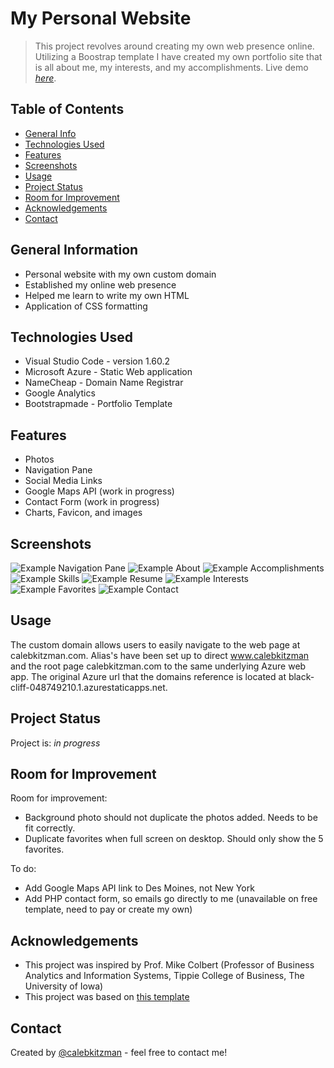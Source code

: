 # My Personal Website
> This project revolves around creating my own web presence online. Utilizing a Boostrap template I have created my  own portfolio site that is all about me, my interests, and my accomplishments.
> Live demo [_here_](https://www.calebkitzman.com/).

## Table of Contents
* [General Info](#general-information)
* [Technologies Used](#technologies-used)
* [Features](#features)
* [Screenshots](#screenshots)
* [Usage](#usage)
* [Project Status](#project-status)
* [Room for Improvement](#room-for-improvement)
* [Acknowledgements](#acknowledgements)
* [Contact](#contact)

## General Information
- Personal website with my own custom domain
- Established my online web presence
- Helped me learn to write my own HTML
- Application of CSS formatting

## Technologies Used
- Visual Studio Code - version 1.60.2
- Microsoft Azure - Static Web application
- NameCheap - Domain Name Registrar
- Google Analytics
- Bootstrapmade - Portfolio Template

## Features
- Photos
- Navigation Pane
- Social Media Links
- Google Maps API (work in progress)
- Contact Form (work in progress)
- Charts, Favicon, and images

## Screenshots
![Example Navigation Pane](./assets/img/screenshot2.png)
![Example About](./assets/img/screenshot1.png)
![Example Accomplishments](./assets/img/screenshot3.png)
![Example Skills](./assets/img/screenshot4.png)
![Example Resume](./assets/img/screenshot5.png)
![Example Interests](./assets/img/screenshot6.png)
![Example Favorites](./assets/img/screenshot7.png)
![Example Contact](./assets/img/screenshot8.png)

## Usage
The custom domain allows users to easily navigate to the web page at calebkitzman.com. Alias's have been set up to direct www.calebkitzman and the root page calebkitzman.com to the same underlying Azure web app. The original Azure url that the domains reference is located at black-cliff-048749210.1.azurestaticapps.net.

## Project Status
Project is: _in progress_

## Room for Improvement
Room for improvement:
- Background photo should not duplicate the photos added. Needs to be fit correctly.
- Duplicate favorites when full screen on desktop. Should only show the 5 favorites.

To do:
- Add Google Maps API link to Des Moines, not New York
- Add PHP contact form, so emails go directly to me (unavailable on free template, need to pay or create my own)

## Acknowledgements
- This project was inspired by Prof. Mike Colbert (Professor of Business Analytics and Information Systems, Tippie College of Business, The University of Iowa)
- This project was based on [this template](https://bootstrapmade.com/iportfolio-bootstrap-portfolio-websites-template/)

## Contact
Created by [@calebkitzman](https://www.calebkitzman.com/) - feel free to contact me!


